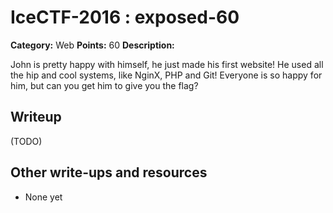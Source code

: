 # IceCTF-2016 : exposed-60

**Category:** Web
**Points:** 60
**Description:**

John is pretty happy with himself, he just made his first website! He used all the hip and cool systems, like NginX, PHP and Git! Everyone is so happy for him, but can you get him to give you the flag?

## Writeup

(TODO)

## Other write-ups and resources

* None yet